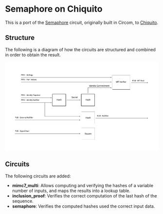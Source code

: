 # Semaphore on Chiquito

This is a port of the [Semaphore](https://github.com/semaphore-protocol/semaphore) circuit, originally built in Circom,
to [Chiquito](https://github.com/privacy-scaling-explorations/chiquito).

## Structure

The following is a diagram of how the circuits are structured and combined in order to obtain the result.

![circuit diagram](https://github.com/semaphore-protocol/semaphore/raw/94259e1865816c61727a8d3af3d9f20689a04e16/packages/circuits/scheme.png)

## Circuits

The following circuits are added:

- **mimc7_multi**: Allows computing and verifying the hashes of a variable number of inputs, and maps the results into a lookup table.
- **inclusion_proof**: Verifies the correct computation of the last hash of the sequence.
- **semaphore**: Verifies the computed hashes used the correct input data.  











